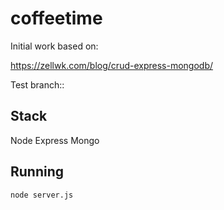 # coffeetime


Initial work based on:

https://zellwk.com/blog/crud-express-mongodb/

Test branch::



## Stack

Node
Express
Mongo


## Running

```node server.js```